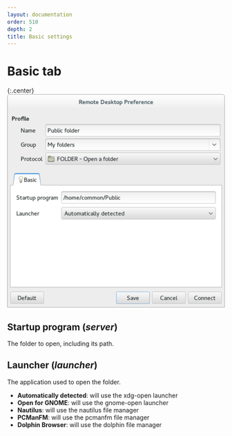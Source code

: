```yaml
---
layout: documentation
order: 510
depth: 2
title: Basic settings
---
```

# Basic tab

{:.center}
![Basic settings](/resources/remmina-plugin-folder/archive/latest/english/general.png)

## **Startup program** (*server*)

The folder to open, including its path.

## **Launcher** (*launcher*)

The application used to open the folder.

* **Automatically detected**: will use the xdg-open launcher
* **Open for GNOME**: will use the gnome-open launcher
* **Nautilus**: will use the nautilus file manager
* **PCManFM**: will use the pcmanfm file manager
* **Dolphin Browser**: will use the dolphin file manager
